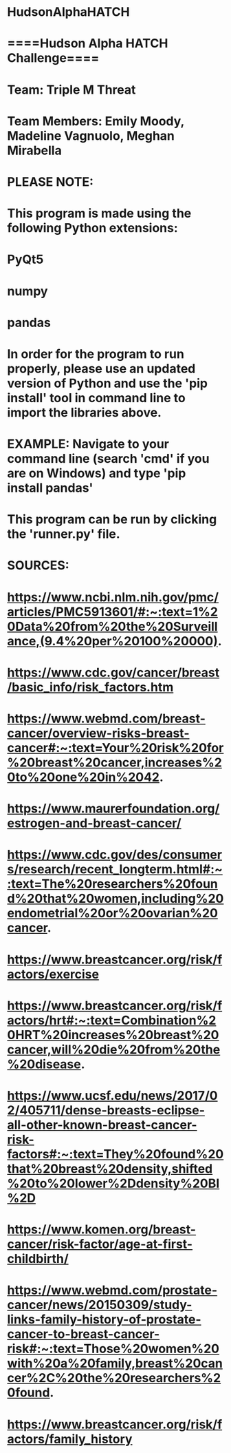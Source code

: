 # HudsonAlphaHATCH
# ====Hudson Alpha HATCH Challenge====
# Team: Triple M Threat
# Team Members: Emily Moody, Madeline Vagnuolo, Meghan Mirabella

# PLEASE NOTE:
# This program is made using the following Python extensions:
#	PyQt5
#	numpy
#	pandas

# In order for the program to run properly, please use an updated version of Python and use the 'pip install' tool in command line to import the libraries above.
# EXAMPLE: Navigate to your command line (search 'cmd' if you are on Windows) and type 'pip install pandas'


# This program can be run by clicking the 'runner.py' file.


# SOURCES:
# https://www.ncbi.nlm.nih.gov/pmc/articles/PMC5913601/#:~:text=1%20Data%20from%20the%20Surveillance,(9.4%20per%20100%20000).
# https://www.cdc.gov/cancer/breast/basic_info/risk_factors.htm
# https://www.webmd.com/breast-cancer/overview-risks-breast-cancer#:~:text=Your%20risk%20for%20breast%20cancer,increases%20to%20one%20in%2042.
# https://www.maurerfoundation.org/estrogen-and-breast-cancer/
# https://www.cdc.gov/des/consumers/research/recent_longterm.html#:~:text=The%20researchers%20found%20that%20women,including%20endometrial%20or%20ovarian%20cancer.
# https://www.breastcancer.org/risk/factors/exercise
# https://www.breastcancer.org/risk/factors/hrt#:~:text=Combination%20HRT%20increases%20breast%20cancer,will%20die%20from%20the%20disease.
# https://www.ucsf.edu/news/2017/02/405711/dense-breasts-eclipse-all-other-known-breast-cancer-risk-factors#:~:text=They%20found%20that%20breast%20density,shifted%20to%20lower%2Ddensity%20BI%2D
# https://www.komen.org/breast-cancer/risk-factor/age-at-first-childbirth/ 
# https://www.webmd.com/prostate-cancer/news/20150309/study-links-family-history-of-prostate-cancer-to-breast-cancer-risk#:~:text=Those%20women%20with%20a%20family,breast%20cancer%2C%20the%20researchers%20found.
# https://www.breastcancer.org/risk/factors/family_history

